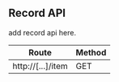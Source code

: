 ## Record API

add record api here.

| Route             | Method |
|-------------------|--------|
| http://[...]/item	| GET    |